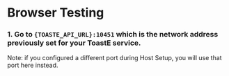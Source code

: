 # Browser Testing

### 1. Go to `{TOASTE_API_URL}:10451`  which is the network address previously set for your ToastE service.

Note: if you configured a different port during Host Setup, you will use that port here instead.



